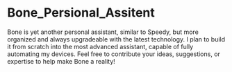 # Bone_Persional_Assitent
Bone is yet another personal assistant, similar to Speedy, but more organized and always upgradeable with the latest technology. I plan to build it from scratch into the most advanced assistant, capable of fully automating my devices. Feel free to contribute your ideas, suggestions, or expertise to help make Bone a reality!
